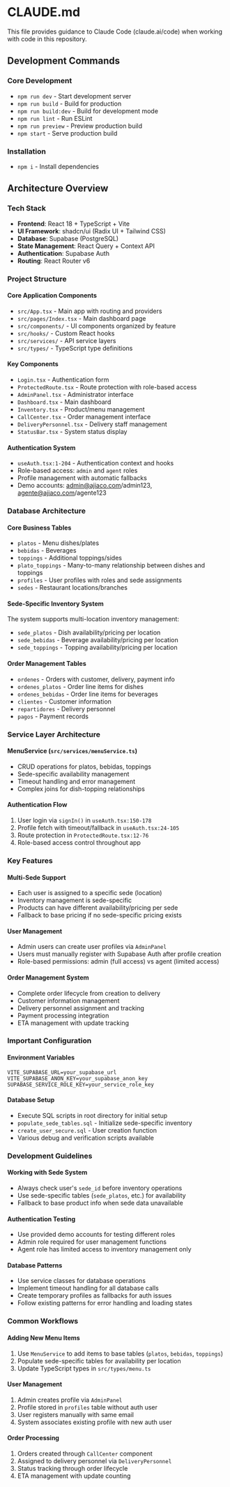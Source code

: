 # CLAUDE.md

This file provides guidance to Claude Code (claude.ai/code) when working with code in this repository.

## Development Commands

### Core Development
- `npm run dev` - Start development server
- `npm run build` - Build for production
- `npm run build:dev` - Build for development mode
- `npm run lint` - Run ESLint
- `npm run preview` - Preview production build
- `npm start` - Serve production build

### Installation
- `npm i` - Install dependencies

## Architecture Overview

### Tech Stack
- **Frontend**: React 18 + TypeScript + Vite
- **UI Framework**: shadcn/ui (Radix UI + Tailwind CSS)
- **Database**: Supabase (PostgreSQL)
- **State Management**: React Query + Context API
- **Authentication**: Supabase Auth
- **Routing**: React Router v6

### Project Structure

#### Core Application Components
- `src/App.tsx` - Main app with routing and providers
- `src/pages/Index.tsx` - Main dashboard page  
- `src/components/` - UI components organized by feature
- `src/hooks/` - Custom React hooks
- `src/services/` - API service layers
- `src/types/` - TypeScript type definitions

#### Key Components
- `Login.tsx` - Authentication form
- `ProtectedRoute.tsx` - Route protection with role-based access
- `AdminPanel.tsx` - Administrator interface
- `Dashboard.tsx` - Main dashboard
- `Inventory.tsx` - Product/menu management
- `CallCenter.tsx` - Order management interface
- `DeliveryPersonnel.tsx` - Delivery staff management
- `StatusBar.tsx` - System status display

#### Authentication System
- `useAuth.tsx:1-204` - Authentication context and hooks
- Role-based access: `admin` and `agent` roles
- Profile management with automatic fallbacks
- Demo accounts: admin@ajiaco.com/admin123, agente@ajiaco.com/agente123

### Database Architecture

#### Core Business Tables
- `platos` - Menu dishes/plates
- `bebidas` - Beverages  
- `toppings` - Additional toppings/sides
- `plato_toppings` - Many-to-many relationship between dishes and toppings
- `profiles` - User profiles with roles and sede assignments
- `sedes` - Restaurant locations/branches

#### Sede-Specific Inventory System
The system supports multi-location inventory management:
- `sede_platos` - Dish availability/pricing per location
- `sede_bebidas` - Beverage availability/pricing per location
- `sede_toppings` - Topping availability/pricing per location

#### Order Management Tables
- `ordenes` - Orders with customer, delivery, payment info
- `ordenes_platos` - Order line items for dishes
- `ordenes_bebidas` - Order line items for beverages
- `clientes` - Customer information
- `repartidores` - Delivery personnel
- `pagos` - Payment records

### Service Layer Architecture

#### MenuService (`src/services/menuService.ts`)
- CRUD operations for platos, bebidas, toppings
- Sede-specific availability management
- Timeout handling and error management
- Complex joins for dish-topping relationships

#### Authentication Flow
1. User login via `signIn()` in `useAuth.tsx:150-178`
2. Profile fetch with timeout/fallback in `useAuth.tsx:24-105`
3. Route protection in `ProtectedRoute.tsx:12-76`
4. Role-based access control throughout app

### Key Features

#### Multi-Sede Support
- Each user is assigned to a specific sede (location)
- Inventory management is sede-specific
- Products can have different availability/pricing per sede
- Fallback to base pricing if no sede-specific pricing exists

#### User Management
- Admin users can create user profiles via `AdminPanel`
- Users must manually register with Supabase Auth after profile creation
- Role-based permissions: admin (full access) vs agent (limited access)

#### Order Management System
- Complete order lifecycle from creation to delivery
- Customer information management
- Delivery personnel assignment and tracking
- Payment processing integration
- ETA management with update tracking

### Important Configuration

#### Environment Variables
```
VITE_SUPABASE_URL=your_supabase_url
VITE_SUPABASE_ANON_KEY=your_supabase_anon_key
SUPABASE_SERVICE_ROLE_KEY=your_service_role_key
```

#### Database Setup
- Execute SQL scripts in root directory for initial setup
- `populate_sede_tables.sql` - Initialize sede-specific inventory
- `create_user_secure.sql` - User creation function
- Various debug and verification scripts available

### Development Guidelines

#### Working with Sede System
- Always check user's `sede_id` before inventory operations
- Use sede-specific tables (`sede_platos`, etc.) for availability
- Fallback to base product info when sede data unavailable

#### Authentication Testing
- Use provided demo accounts for testing different roles
- Admin role required for user management functions
- Agent role has limited access to inventory management only

#### Database Patterns
- Use service classes for database operations
- Implement timeout handling for all database calls
- Create temporary profiles as fallbacks for auth issues
- Follow existing patterns for error handling and loading states

### Common Workflows

#### Adding New Menu Items
1. Use `MenuService` to add items to base tables (`platos`, `bebidas`, `toppings`)
2. Populate sede-specific tables for availability per location
3. Update TypeScript types in `src/types/menu.ts`

#### User Management
1. Admin creates profile via `AdminPanel`
2. Profile stored in `profiles` table without auth user
3. User registers manually with same email
4. System associates existing profile with new auth user

#### Order Processing
1. Orders created through `CallCenter` component
2. Assigned to delivery personnel via `DeliveryPersonnel`
3. Status tracking through order lifecycle
4. ETA management with update counting